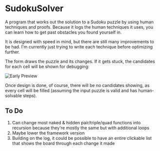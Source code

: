 # SudokuSolver

A program that works out the solution to a Sudoku puzzle by using human techniques and proofs.
Because it logs the human techniques it uses, you can learn how to get past obstacles you found yourself in.

It is designed with speed in mind, but there are still many improvements to be had. I'm currently just trying to write each technique before optimizing further.

The form draws the puzzle and its changes. If it gets stuck, the candidates for each cell will be shown for debugging:

![Early Preview](https://i.imgur.com/yTBUkGg.png)

Once design is done, of course, there will be no candidates showing, as every cell will be filled (assuming the input puzzle is valid and has human-solvable steps).

## To Do

1. Can change most naked & hidden pair/triple/quad functions into recursion because they're mostly the same but with additional loops
2. Maybe lower the framework version
3. Building on the log, it could be possible to have an entire clickable list that shows the board through each change it made